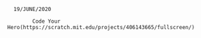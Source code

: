       19/JUNE/2020
			
			Code Your Hero(https://scratch.mit.edu/projects/406143665/fullscreen/)
			
